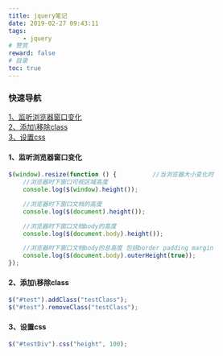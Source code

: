 ```yaml
---
title: jquery笔记
date: 2019-02-27 09:43:11
tags: 
    - jquery
# 赞赏    
reward: false
# 目录   
toc: true 
---
```

### 快速导航  
[1、监听浏览器窗口变化](#mark1)  
[2、添加\移除class](#mark2)  
[3、设置css](#mark3)  


<a id="mark1"></a>

#### 1、监听浏览器窗口变化
```js
$(window).resize(function () {          //当浏览器大小变化时
    //浏览器时下窗口可视区域高度
    console.log($(window).height()); 

    //浏览器时下窗口文档的高度         
    console.log($(document).height());   

    //浏览器时下窗口文档body的高度     
    console.log($(document.body).height());  

    //浏览器时下窗口文档body的总高度 包括border padding margin 
    console.log($(document.body).outerHeight(true)); 
});

```
<a id="mark2"></a>

#### 2、添加\移除class
```js
$("#test").addClass("testClass");
$("#test").removeClass("testClass");
```

<a id="mark3"></a>

#### 3、设置css
```js
$("#testDiv").css("height", 100);
```
